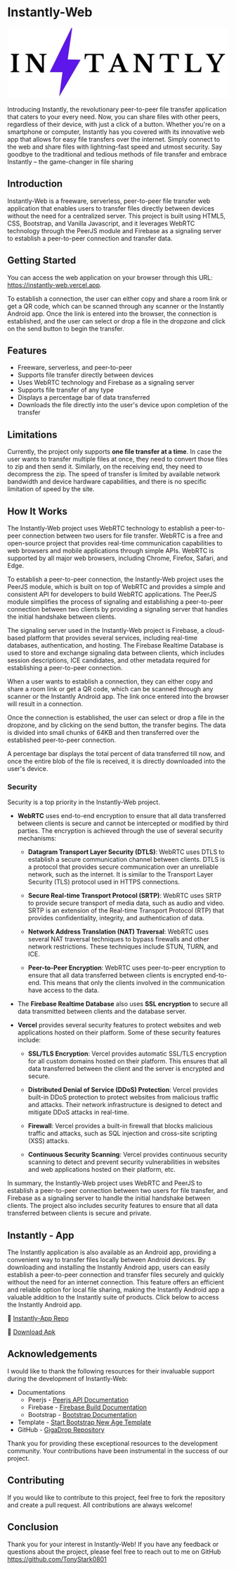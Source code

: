
# Instantly-Web

![Instantly-Web Logo](https://github.com/TonyStark0801/Instantly-Web/blob/main/img/navLogo.jpg)

Introducing Instantly, the revolutionary peer-to-peer file transfer application that caters to your every need. Now, you can share files with other peers, regardless of their device, with just a click of a button. Whether you're on a smartphone or computer, Instantly has you covered with its innovative web app that allows for easy file transfers over the internet. Simply connect to the web and share files with lightning-fast speed and utmost security. Say goodbye to the traditional and tedious methods of file transfer and embrace Instantly – the game-changer in file sharing


## Introduction
Instantly-Web is a freeware, serverless, peer-to-peer file transfer web application that enables users to transfer files directly between devices without the need for a centralized server. This project is built using HTML5, CSS, Bootstrap, and Vanilla Javascript, and it leverages WebRTC technology through the PeerJS module and Firebase as a signaling server to establish a peer-to-peer connection and transfer data.



## Getting Started
You can access the web application on your browser through this URL: https://instantly-web.vercel.app. 

To establish a connection, the user can either copy and share a room link or get a QR code, which can be scanned through any scanner or the Instantly Android app. Once the link is entered into the browser, the connection is established, and the user can select or drop a file in the dropzone and click on the send button to begin the transfer.

## Features

-    Freeware, serverless, and peer-to-peer
-    Supports file transfer directly between devices
-    Uses WebRTC technology and Firebase as a signaling server
-    Supports file transfer of any type
-    Displays a percentage bar of data transferred
-    Downloads the file directly into the user's device upon completion of the transfer


## Limitations
Currently, the project only supports **one file transfer at a time**. In case the user wants to transfer multiple files at once, they need to convert those files to zip and then send it. Similarly, on the receiving end, they need to decompress the zip. The speed of transfer is limited by available network bandwidth and device hardware capabilities, and there is no specific limitation of speed by the site.
## How It Works
The Instantly-Web project uses WebRTC technology to establish a peer-to-peer connection between two users for file transfer. WebRTC is a free and open-source project that provides real-time communication capabilities to web browsers and mobile applications through simple APIs. WebRTC is supported by all major web browsers, including Chrome, Firefox, Safari, and Edge.

To establish a peer-to-peer connection, the Instantly-Web project uses the PeerJS module, which is built on top of WebRTC and provides a simple and consistent API for developers to build WebRTC applications. The PeerJS module simplifies the process of signaling and establishing a peer-to-peer connection between two clients by providing a signaling server that handles the initial handshake between clients.

The signaling server used in the Instantly-Web project is Firebase, a cloud-based platform that provides several services, including real-time databases, authentication, and hosting. The Firebase Realtime Database is used to store and exchange signaling data between clients, which includes session descriptions, ICE candidates, and other metadata required for establishing a peer-to-peer connection.

When a user wants to establish a connection, they can either copy and share a room link or get a QR code, which can be scanned through any scanner or the Instantly Android app. The link once entered into the browser will result in a connection.

Once the connection is established, the user can select or drop a file in the dropzone, and by clicking on the send button, the transfer begins. The data is divided into small chunks of 64KB and then transferred over the established peer-to-peer connection.

A percentage bar displays the total percent of data transferred till now, and once the entire blob of the file is received, it is directly downloaded into the user's device.

### Security
Security is a top priority in the Instantly-Web project.

- **WebRTC** uses end-to-end encryption to ensure that all data transferred between clients is secure and cannot be intercepted or modified by third parties. The encryption is achieved through the use of several security mechanisms:

    - **Datagram Transport Layer Security (DTLS)**: WebRTC uses DTLS to establish a secure communication channel between clients. DTLS is a protocol that provides secure communication over an unreliable network, such as the internet. It is similar to the Transport Layer Security (TLS) protocol used in HTTPS connections.

    - **Secure Real-time Transport Protocol (SRTP)**: WebRTC uses SRTP to provide secure transport of media data, such as audio and video. SRTP is an extension of the Real-time Transport Protocol (RTP) that provides confidentiality, integrity, and authentication of data.

    - **Network Address Translation (NAT) Traversal**: WebRTC uses several NAT traversal techniques to bypass firewalls and other network restrictions. These techniques include STUN, TURN, and ICE.

    - **Peer-to-Peer Encryption**: WebRTC uses peer-to-peer encryption to ensure that all data transferred between clients is encrypted end-to-end. This means that only the clients involved in the communication have access to the data.

- The **Firebase Realtime Database** also uses **SSL encryption** to secure all data transmitted between clients and the database server.

- **Vercel** provides several security features to protect websites and web applications hosted on their platform. Some of these security features include:
    - **SSL/TLS Encryption**: Vercel provides automatic SSL/TLS encryption for all custom domains hosted on their platform. This ensures that all data transferred between the client and the server is encrypted and secure.

    - **Distributed Denial of Service (DDoS) Protection**: Vercel provides built-in DDoS protection to protect websites from malicious traffic and attacks. Their network infrastructure is designed to detect and mitigate DDoS attacks in real-time.

    - **Firewall**: Vercel provides a built-in firewall that blocks malicious traffic and attacks, such as SQL injection and cross-site scripting (XSS) attacks.

    - **Continuous Security Scanning**: Vercel provides continuous security scanning to detect and prevent security vulnerabilities in websites and web applications hosted on their platform, etc.

In summary, the Instantly-Web project uses WebRTC and PeerJS to establish a peer-to-peer connection between two users for file transfer, and Firebase as a signaling server to handle the initial handshake between clients. The project also includes security features to ensure that all data transferred between clients is secure and private.
## Instantly - App
The Instantly application is also available as an Android app, providing a convenient way to transfer files locally between Android devices. By downloading and installing the Instantly Android app, users can easily establish a peer-to-peer connection and transfer files securely and quickly without the need for an internet connection. This feature offers an efficient and reliable option for local file sharing, making the Instantly Android app a valuable addition to the Instantly suite of products. Click below to access the Instantly Android app.

🔗 [Instantly-App Repo](https://github.com/TonyStark0801/instantly)

🔗 [Download Apk](https://github.com/TonyStark0801/Instantly/releases/download/Stable/Instantly.apk)


## Acknowledgements

I would like to thank the following resources for their invaluable support during the development of Instantly-Web:
- Documentations
    - Peerjs - [Peerjs API Documentation](https://peerjs.com/docs/#api)
    - Firebase - [Firebase Build Documentation](https://firebase.google.com/docs/build)
    - Bootstrap - [Bootstrap Documentation](https://getbootstrap.com/docs/5.3/getting-started/)
- Template - [Start Bootstrap New Age Template](https://startbootstrap.com/theme/new-age)
- GitHub - [GigaDrop Repository](https://github.com/VikashAnandJha/GigaDrop)

Thank you for providing these exceptional resources to the development community. Your contributions have been instrumental in the success of our project.


## Contributing

If you would like to contribute to this project, feel free to fork the repository and create a pull request. All contributions are always welcome!



## Conclusion
Thank you for your interest in Instantly-Web! If you have any feedback or questions about the project, please feel free to reach out to me on GitHub https://github.com/TonyStark0801

